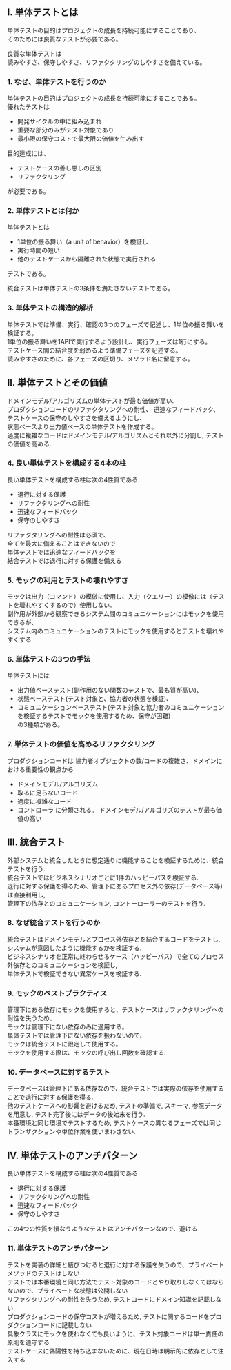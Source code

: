 ## Ⅰ. 単体テストとは
単体テストの目的はプロジェクトの成長を持続可能にすることであり、  
そのためには良質なテストが必要である。

良質な単体テストは  
読みやすさ、保守しやすさ、リファクタリングのしやすさを備えている。



### 1. なぜ、単体テストを行うのか
単体テストの目的はプロジェクトの成長を持続可能にすることである。  
優れたテストは
- 開発サイクルの中に組み込まれ
- 重要な部分のみがテスト対象であり
- 最小限の保守コストで最大限の価値を生み出す

目的達成には、
- テストケースの善し悪しの区別
- リファクタリング

が必要である。


### 2. 単体テストとは何か
単体テストとは
- 1単位の振る舞い（a unit of behavior）を検証し
- 実行時間の短い
- 他のテストケースから隔離された状態で実行される

テストである。

統合テストは単体テストの3条件を満たさないテストである。

### 3. 単体テストの構造的解析
単体テストでは準備、実行、確認の3つのフェーズで記述し、1単位の振る舞いを検証する。  
1単位の振る舞いを1APIで実行するよう設計し、実行フェーズは1行にする。  
テストケース間の結合度を弱めるよう準備フェーズを記述する。  
読みやすさのために、各フェーズの区切り、メソッド名に留意する。


## Ⅱ. 単体テストとその価値
ドメインモデル/アルゴリズムの単体テストが最も価値が高い.  
プロダクションコードのリファクタリングへの耐性、
迅速なフィードバック、  
テストケースの保守のしやすさを備えるようにし、  
状態ベースより出力値ベースの単体テストを作成する。  
過度に複雑なコードはドメインモデル/アルゴリズムとそれ以外に分割し, テストの価値を高める.  


### 4. 良い単体テストを構成する4本の柱
良い単体テストを構成する柱は次の4性質である
- 退行に対する保護
- リファクタリングへの耐性
- 迅速なフィードバック
- 保守のしやすさ

リファクタリングへの耐性は必須で、  
全てを最大に備えることはできないので  
単体テストでは迅速なフィードバックを  
結合テストでは退行に対する保護を備える  

### 5. モックの利用とテストの壊れやすさ
モックは出力（コマンド）の模倣に使用し、入力（クエリー）の模倣には（テストを壊れやすくするので）使用しない。  
副作用が外部から観察できるシステム間のコミュニケーションにはモックを使用できるが、  
システム内のコミュニケーションのテストにモックを使用するとテストを壊れやすくする

### 6. 単体テストの3つの手法
単体テストには  
- 出力値ベーステスト(副作用のない関数のテストで、最も質が高い)、  
- 状態ベーステスト(テスト対象と、協力者の状態を検証)、  
- コミュニケーションベーステスト(テスト対象と協力者のコミュニケーションを検証するテストでモックを使用するため、保守が困難)  
の3種類がある。


### 7. 単体テストの価値を高めるリファクタリング
プロダクションコードは
協力者オブジェクトの数/コードの複雑さ、ドメインにおける重要性の観点から
- ドメインモデル/アルゴリズム
- 取るに足らないコード
- 過度に複雑なコード
- コントローラ
に分類される。 ドメインモデル/アルゴリズのテストが最も価値の高い


## Ⅲ. 統合テスト
外部システムと統合したときに想定通りに機能することを検証するために、統合テストを行う.  
統合テストではビジネスシナリオごとに1件のハッピーパスを検証する.    
退行に対する保護を得るため、管理下にあるプロセス外の依存(データベース等)は直接利用し,  
管理下の依存とのコミュニケーション, コントーローラーのテストを行う.  


### 8. なぜ統合テストを行うのか
統合テストはドメインモデルとプロセス外依存とを結合するコードをテストし, 
システムが意図したように機能するかを検証する.  
ビジネスシナリオを正常に終わらせるケース（ハッピーパス）で全てのプロセス外依存とのコミュニケーションを検証し,  
単体テストで検証できない異常ケースを検証する.  


### 9. モックのベストプラクティス
管理下にある依存にモックを使用すると、テストケースはリファクタリングへの耐性を失うため、  
モックは管理下にない依存のみに適用する。  
単体テストでは管理下にない依存を扱わないので、  
モックは統合テストに限定して使用する。  
モックを使用する際は、モックの呼び出し回数を確認する.


### 10. データベースに対するテスト
データベースは管理下にある依存なので、統合テストでは実際の依存を使用することで退行に対する保護を得る.    
他のテストケースへの影響を避けるため, テストの準備で, スキーマ, 参照データを用意し, テスト完了後にはデータの後始末を行う.  
本番環境と同じ環境でテストするため, テストケースの異なるフェーズでは同じトランザクションや単位作業を使いまわさない.  


## Ⅳ. 単体テストのアンチパターン
良い単体テストを構成する柱は次の4性質である
- 退行に対する保護
- リファクタリングへの耐性
- 迅速なフィードバック
- 保守のしやすさ

この4つの性質を損なうようなテストはアンチパターンなので、避ける

### 11. 単体テストのアンチパターン

テストを実装の詳細と結びつけると退行に対する保護を失うので、プライベートメソッドのテストはしない  
テストでは本番環境と同じ方法でテスト対象のコードとやり取りしなくてはならないので、プライベートな状態は公開しない  
リファクタリングへの耐性を失うため, テストコードにドメイン知識を記載しない  
プロダクションコードの保守コストが増えるため, テストに関するコードをプロダクションコードに記載しない  
具象クラスにモックを使わなくても良いように、テスト対象コードは単一責任の原則を遵守する  
テストケースに偽陽性を持ち込まないために、現在日時は明示的に依存として注入する























